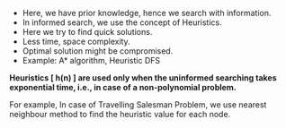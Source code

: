 - Here, we have prior knowledge, hence we search with information.
- In informed search, we use the concept of Heuristics.
- Here we try to find quick solutions.
- Less time, space complexity.
- Optimal solution might be compromised.
- Example: A* algorithm, Heuristic DFS


**Heuristics [ h(n) ] are used only when the uninformed searching takes exponential time, i.e., in case of a non-polynomial problem.**

For example, In case of Travelling Salesman Problem, we use nearest neighbour method to find the heuristic value for each node.
